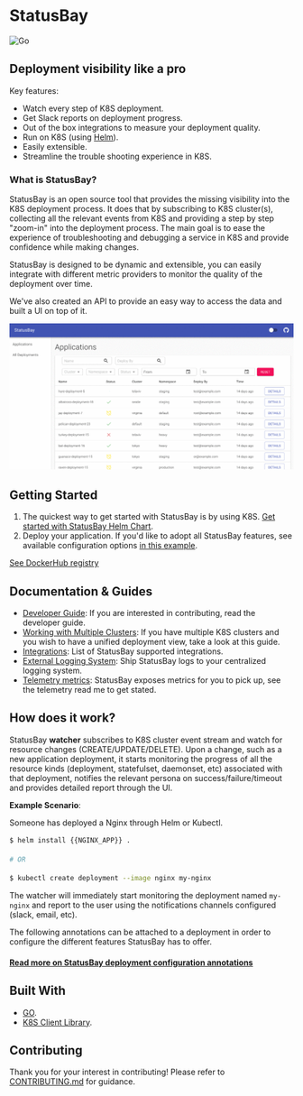 # StatusBay 

![Go](https://github.com/similarweb/statusbay/workflows/Go/badge.svg?event=push)


## Deployment visibility like a pro
Key features:
- Watch every step of K8S deployment.
- Get Slack reports on deployment progress.
- Out of the box integrations to measure your deployment quality.
- Run on K8S (using [Helm][0]).
- Easily extensible.
- Streamline the trouble shooting experience in K8S.

### What is StatusBay?
StatusBay is an open source tool that provides the missing visibility into the K8S deployment process. 
It does that by subscribing to K8S cluster(s), collecting all the relevant events from K8S and providing a step by step "zoom-in" into the deployment process.
The main goal is to ease the experience of troubleshooting and debugging a service in K8S and provide confidence while making changes. 

StatusBay is designed to be dynamic and extensible, you can easily integrate with different metric providers to monitor the quality of the deployment over time. 

We've also created an API to provide an easy way to access the data and built a UI on top of it.

![Statusbay](/docs/images/statusbay.gif)

## Getting Started

1. The quickest way to get started with StatusBay is by using K8S. [Get started with StatusBay Helm Chart](https://github.com/similarweb/statusbay-helm).
2. Deploy your application. If you'd like to adopt all StatusBay features, see available configuration options [in this example](/docs/how-to-use.md).

[See DockerHub registry](https://hub.docker.com/r/similarweb/statusbay)

## Documentation & Guides

* [Developer Guide](/docs/developers/README.md): If you are interested in contributing, read the developer guide.
* [Working with Multiple Clusters](/docs/clusters/README.md): If you have multiple K8S clusters and you wish to have a unified deployment view, take a look at this guide.
* [Integrations](/docs/integrations.md): List of StatusBay supported integrations.
* [External Logging System](/docs/external-logs.md): Ship StatusBay logs to your centralized logging system.
* [Telemetry metrics](/docs/telemetry.md): StatusBay exposes metrics for you to pick up, see the telemetry read me to get stated.

## How does it work?

StatusBay **watcher** subscribes to K8S cluster event stream and watch for resource changes (CREATE/UPDATE/DELETE).
Upon a change, such as a new application deployment, it starts monitoring the progress of all the resource kinds (deployment, statefulset, daemonset, etc) associated with that deployment, notifies the relevant persona on success/failure/timeout and provides detailed report through the UI.

**Example Scenario**:

Someone has deployed a Nginx through Helm or Kubectl.
```bash
$ helm install {{NGINX_APP}} .

# OR

$ kubectl create deployment --image nginx my-nginx
```

The watcher will immediately start monitoring the deployment named `my-nginx` and report to the user using the notifications channels configured (slack, email, etc).

The following annotations can be attached to a deployment in order to configure the different features StatusBay has to offer.

#### [Read more on StatusBay deployment configuration annotations](/docs/how-to-use.md)


## Built With

* [GO](https://golang.org/).
* [K8S Client Library](https://github.com/kubernetes/client-go/).

## Contributing

Thank you for your interest in contributing! Please refer to [CONTRIBUTING.md](./CONTRIBUTING.md) for guidance.

[0]: https://github.com/similarweb/statusbay-helm
[1]: https://github.com/similarweb/statusbay/wiki